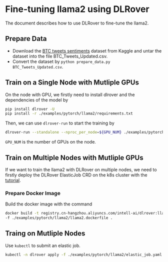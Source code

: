 # Fine-tuning llama2 using DLRover

The document describes how to use DLRover to fine-tune the llama2.

## Prepare Data

- Download the [BTC tweets sentiments](https://www.kaggle.com/datasets/aisolutions353/btc-tweets-sentiment)
dataset from Kaggle and untar the dataset into the file BTC_Tweets_Updated.csv.
- Convert the dataset by `python prepare_data.py BTC_Tweets_Updated.csv`.

## Train on a Single Node with Mutliple GPUs

On the node with GPU, we firstly need to install dlrover and the dependencies of the model by

```bash
pip install dlrover -U
pip install -r ./examples/pytorch/llama2/requirements.txt
```

Then, we can use `dlrover-run` to start the training by

```bash
dlrover-run --standalone --nproc_per_node=${GPU_NUM} ./examples/pytorch/llama2/llama_ft.py 
```

`GPU_NUM` is the number of GPUs on the node.

## Train on Multiple Nodes with Mutliple GPUs

If we want to train the llama2 with DLRover on multiple nodes, we need to firstly
deploy the DLRover ElasticJob CRD on the k8s cluster with the
[tutorial](../../../docs/tutorial/torch_on_cloud.md).

### Prepare Docker Image

Build the docker image with the command

```bash
docker build -t registry.cn-hangzhou.aliyuncs.com/intell-ai/dlrover:llama-finetuning \
-f ./examples/pytorch/llama2/llama2.dockerfile .
```

## Traing on Mutliple Nodes

Use `kubectl` to submit an elastic job.

```bash
kubectl -n dlrover apply -f ./examples/pytorch/llama2/elastic_job.yaml
```
